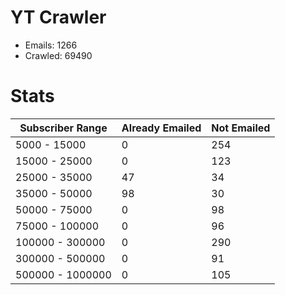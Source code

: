 # YT Crawler
- Emails: 1266
- Crawled: 69490

# Stats
| Subscriber Range  | Already Emailed | Not Emailed |
|-------|-------|-------|
| 5000 - 15000 | 0 | 254 |
| 15000 - 25000 | 0 | 123 |
| 25000 - 35000 | 47 | 34 |
| 35000 - 50000 | 98 | 30 |
| 50000 - 75000 | 0 | 98 |
| 75000 - 100000 | 0 | 96 |
| 100000 - 300000 | 0 | 290 |
| 300000 - 500000 | 0 | 91 |
| 500000 - 1000000 | 0 | 105 |
